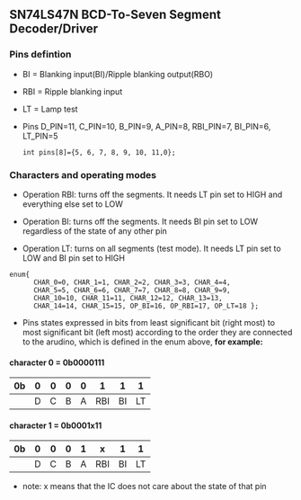 
## SN74LS47N BCD-To-Seven Segment Decoder/Driver
### Pins defintion
  - BI = Blanking input(BI)/Ripple blanking output(RBO)
  - RBI = Ripple blanking input
  - LT = Lamp test
  - Pins D_PIN=11, C_PIN=10, B_PIN=9, A_PIN=8, RBI_PIN=7, BI_PIN=6, 	LT_PIN=5
	
		int pins[8]={5, 6, 7, 8, 9, 10, 11,0};

  ### Characters and operating modes
   - Operation RBI: turns off the segments. It needs 
     LT pin set to HIGH and everything else set to LOW
   
   - Operation BI: turns off the segments. It needs 
     BI pin set to LOW regardless of the state of any other pin
     
   - Operation LT: turns on all segments (test mode). It needs
     LT pin set to LOW and BI pin set to HIGH



    enum{
          CHAR_0=0, CHAR_1=1, CHAR_2=2, CHAR_3=3, CHAR_4=4, 
          CHAR_5=5, CHAR_6=6, CHAR_7=7, CHAR_8=8, CHAR_9=9, 
          CHAR_10=10, CHAR_11=11, CHAR_12=12, CHAR_13=13, 
          CHAR_14=14, CHAR_15=15, OP_BI=16, OP_RBI=17, OP_LT=18 };
        
- Pins states expressed in bits from least significant bit (right most)
  to most significant bit (left most) according to the order they are 
  connected to the arudino, which is defined in the enum above, **for example:**
#### character 0 = 0b0000111

|0b|0|0|0|0|1|1|1|
| :----: |  :----: | :----: | :----: | :----: | :----: | :----: | :----: |
||D|C|B|A|RBI|BI|LT|


#### character 1 = 0b0001x11
  
|0b|0|0|0|1|x|1|1|
| :----: | :----:| :----: | :----: | :----: | :----: | :----: | :----: |
||D|C|B|A|RBI|BI|LT|

* note: x means that the IC does not care about the state of that pin
